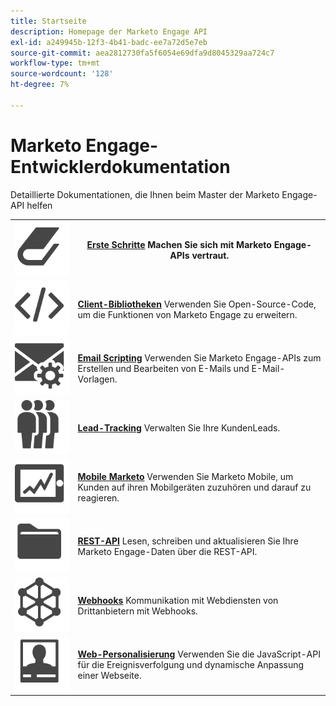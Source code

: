 ```yaml
---
title: Startseite
description: Homepage der Marketo Engage API
exl-id: a249945b-12f3-4b41-badc-ee7a72d5e7eb
source-git-commit: aea2812730fa5f6054e69dfa9d8045329aa724c7
workflow-type: tm+mt
source-wordcount: '128'
ht-degree: 7%

---
```


# Marketo Engage-Entwicklerdokumentation

Detaillierte Dokumentationen, die Ihnen beim Master der Marketo Engage-API helfen

<table>
<tbody>
<tr>
<th><img src="assets/Smock_Book_18_N.svg" alt="Erste Schritte"></th>
<th><a href="getting-started.md"><strong>Erste Schritte</strong></a>  Machen Sie sich mit Marketo Engage-APIs vertraut.</th>
</tr>
<tr>
<td><img src="assets/Smock_Code_18_N.svg" alt="Client-Bibliotheken"></td>
<td><a href="https://github.com/Marketo/Community-Supported-Client-Libraries"><strong>Client-Bibliotheken</strong></a> Verwenden Sie Open-Source-Code, um die Funktionen von Marketo Engage zu erweitern.</td>
</tr>
<tr>
<td><img src="assets/Smock_EmailGear_18_N.svg" alt="E-Mail-Skripterstellung"></td>
<td><a href="rest-api/emails.md"><strong>Email Scripting</strong></a> Verwenden Sie Marketo Engage-APIs zum Erstellen und Bearbeiten von E-Mails und E-Mail-Vorlagen.</td>
</tr>
<tr>
<td><img src="assets/Smock_PeopleGroup_18_N.svg" alt="Lead-Verfolgung"></td>
<td><a href="javascript-api/lead-tracking.md"><strong>Lead-Tracking</strong></a> Verwalten Sie Ihre KundenLeads.</td>
</tr>
<tr>
<td><img src="assets/Smock_MobileServices_18_N.svg" alt="Mobile Marketo"></td>
<td><a href="mobile/mobile.md"><strong>Mobile Marketo</strong></a> Verwenden Sie Marketo Mobile, um Kunden auf ihren Mobilgeräten zuzuhören und darauf zu reagieren.</td>
</tr>
<tr>
<td><img src="assets/Smock_AppleFiles_18_N.svg" alt="REST-APIs"></td>
<td><a href="https://developer.adobe.com/marketo-apis/"><strong>REST-API</strong></a> Lesen, schreiben und aktualisieren Sie Ihre Marketo Engage-Daten über die REST-API.</td>
</tr>
<tr>
<td><img src="assets/Smock_SocialNetwork_18_N.svg" alt="Webhooks"></td>
<td><a href="webhooks/webhooks.md"><strong>Webhooks</strong></a> Kommunikation mit Webdiensten von Drittanbietern mit Webhooks.</td>
</tr>
<tr>
<td><img src="assets/Smock_PersonalizationField_18_N.svg" alt="Web-Personalisierung"></td>
<td><a href="javascript-api/web-personalization.md"><strong>Web-Personalisierung</strong></a> Verwenden Sie die JavaScript-API für die Ereignisverfolgung und dynamische Anpassung einer Webseite.</td>
</tr>
</tbody>
</table>
